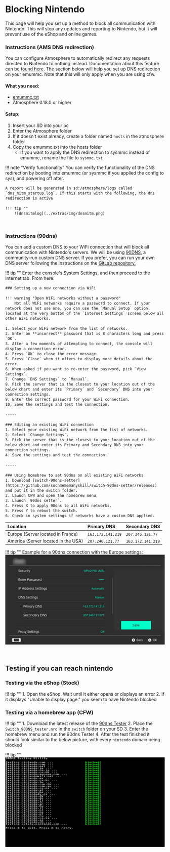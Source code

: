 # Blocking Nintendo

This page will help you set up a method to block all communication with Nintendo. This will stop any updates and reporting to Nintendo, but it will prevent use of the eShop and online games.

### Instructions (AMS DNS redirection)
You can configure Atmosphere to automatically redirect any requests directed to Nintendo to nothing instead. Documentation about this feature can be [found here](https://github.com/Atmosphere-NX/Atmosphere/blob/master/docs/features/dns_mitm.md). The section below will help you set up DNS redirection on your emummc. Note that this will only apply when you are using cfw.

#### What you need: 

- <a href="../../files/emummc.txt" download>emummc.txt</a>
- Atmosphere 0.18.0 or higher

#### Setup:

1. Insert your SD into your pc
2. Enter the Atmosphere folder
3. If it doesn't exist already, create a folder named `hosts` in the atmosphere folder
4. Copy the emummc.txt into the hosts folder
    - If you want to apply the DNS redirection to sysmmc instead of emummc, rename the file to `sysmmc.txt`

!!! note "Verify functionality"
    You can verify the functionality of the DNS redirection by booting into emummc (or sysmmc if you applied the config to sys), and powering off after. 
    
    A report will be generated in sd:/atmosphere/logs called `dns_mitm_startup.log`. If this starts with the following, the dns redirection is active

    !!! tip ""
        ![dnsmitmlog](../extras/img/dnsmitm.png)

&nbsp;

### Instructions (90dns)
You can add a custom DNS to your WiFi connection that will block all communication with Nintendo's servers. We will be using [90DNS](https://gitlab.com/a/90dns), a community-run custom DNS server. If you prefer, you can run your own DNS server following the instructions on the [GitLab repository.](https://gitlab.com/a/90dns/blob/master/SELFHOST.md)

!!! tip ""
    Enter the console's System Settings, and then proceed to the Internet tab. From here:
    

    ### Setting up a new connection via WiFi
    
    !!! warning "Open WiFi networks without a password"
        Not all WiFi networks require a password to connect. If your network does not use one, you can use the `Manual Setup` option, located at the very bottom of the `Internet Settings` screen below all other WiFi networks.
        
    1. Select your WiFi network from the list of networks.
    2. Enter an **incorrect** password that is 8 characters long and press `OK`.
    3. After a few moments of attempting to connect, the console will display a connection error.
    4. Press `OK` to close the error message.
    5. Press `Close` when it offers to display more details about the error.
    6. When asked if you want to re-enter the password, pick `View Settings`.
    7. Change `DNS Settings` to `Manual`.
    8. Pick the server that is the closest to your location out of the below chart and enter its `Primary` and `Secondary` DNS into your connection settings.
    9. Enter the correct password for your WiFi connection.
    10. Save the settings and test the connection.

    -----

    ### Editing an existing WiFi connection
    1. Select your existing WiFi network from the list of networks.
    2. Select `Change Settings`.
    3. Pick the server that is the closest to your location out of the below chart and enter its Primary and Secondary DNS into your connection settings.
    4. Save the settings and test the connection.

    -----

    ### Using homebrew to set 90dns on all existing WiFi networks
    1. Download [switch-90dns-setter](https://github.com/suchmememanyskill/switch-90dns-setter/releases) and put it in the switch folder.
    2. Launch CFW and open the homebrew menu.
    3. Launch `90dns setter`.
    4. Press X to apply 90dns to all WiFi networks.
    5. Press Y to reboot the switch.
    6. Check in system settings if networks have a custom DNS applied.

   
| Location                              | Primary DNS         | Secondary DNS       |
|:--------------------------------------|:--------------------|:--------------------|
| Europe (Server located in France)     | `163.172.141.219`   | `207.246.121.77`    |
| America (Server located in the USA)   | `207.246.121.77`    | `163.172.141.219`   |


!!! tip ""
    Example for a 90dns connection with the Europe settings:
    ![Visual for System Settings serial location](../extras/img/blocking_updates.png)


&nbsp;

## Testing if you can reach nintendo

### Testing via the eShop (Stock)

!!! tip ""
    1. Open the eShop. Wait until it either opens or displays an error
    2. If it displays "Unable to display page." you seem to have Nintendo blocked

### Testing via a homebrew app (CFW)

!!! tip ""
    1. Download the latest release of the [90dns Tester](https://github.com/meganukebmp/Switch_90DNS_tester/releases)
    2. Place the `Switch_90DNS_tester.nro` in the `switch` folder on your SD
    3. Enter the homebrew menu and run the 90dns Tester
    4. After the test finished it should look similar to the below picture, with every `nintendo` domain being blocked

!!! tip ""
    ![tester example](../extras/img/90dns_tester_switch.jpg)



